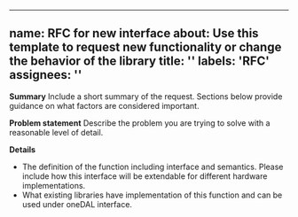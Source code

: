 <!--
  ~ Copyright contributors to the oneDAL project
  ~
  ~ Licensed under the Apache License, Version 2.0 (the "License");
  ~ you may not use this file except in compliance with the License.
  ~ You may obtain a copy of the License at
  ~
  ~     http://www.apache.org/licenses/LICENSE-2.0
  ~
  ~ Unless required by applicable law or agreed to in writing, software
  ~ distributed under the License is distributed on an "AS IS" BASIS,
  ~ WITHOUT WARRANTIES OR CONDITIONS OF ANY KIND, either express or implied.
  ~ See the License for the specific language governing permissions and
  ~ limitations under the License.
-->

---
name: RFC for new interface
about: Use this template to request new functionality or change the behavior of the library
title: ''
labels: 'RFC'
assignees: ''
---

**Summary**
Include a short summary of the request. Sections below provide guidance on
what factors are considered important.

**Problem statement**
Describe the problem you are trying to solve with a reasonable level of detail.

**Details**
* The definition of the function including interface and semantics. Please include how this
interface will be extendable for different hardware implementations.
* What existing libraries have implementation of this function and can be used
under oneDAL interface.
